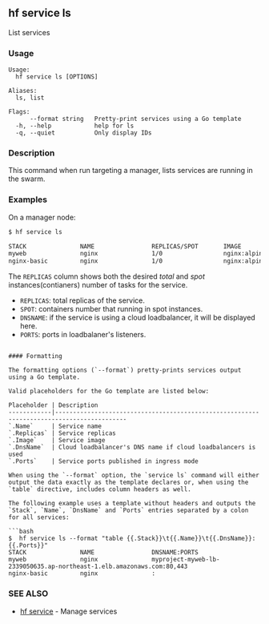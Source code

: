 ## hf service ls

List services

<!-- usage -->

### Usage

```
Usage:
  hf service ls [OPTIONS]

Aliases:
  ls, list

Flags:
      --format string   Pretty-print services using a Go template
  -h, --help            help for ls
  -q, --quiet           Only display IDs

```
<!-- description and examples -->


### Description

This command when run targeting a manager, lists services are running in the
swarm.

### Examples

On a manager node:

```bash
$ hf service ls

STACK               NAME                REPLICAS/SPOT       IMAGE               DNSNAME                                                          PORTS
myweb               nginx               1/0                 nginx:alpine        myproject-myweb-lb-1339050635.ap-northeast-1.elb.amazonaws.com   80,443
nginx-basic         nginx               1/0                 nginx:alpine
```

The `REPLICAS` column shows both the desired *total* and *spot* instances(contianers) number of tasks for
the service.

* `REPLICAS`: total replicas of the service.
* `SPOT`: containers number that running in spot instances.
* `DNSNAME`: if the service is using a cloud loadbalancer, it will be displayed here.
* `PORTS`: ports in loadbalaner's listeners.


```

#### Formatting

The formatting options (`--format`) pretty-prints services output
using a Go template.

Valid placeholders for the Go template are listed below:

Placeholder | Description
------------|------------------------------------------------------------------------------------------
`.Name`     | Service name
`.Replicas` | Service replicas
`.Image`    | Service image
`.DnsName`  | Cloud loadbalancer's DNS name if cloud loadbalancers is used
`.Ports`    | Service ports published in ingress mode

When using the `--format` option, the `service ls` command will either
output the data exactly as the template declares or, when using the
`table` directive, includes column headers as well.

The following example uses a template without headers and outputs the
`Stack`, `Name`, `DnsName` and `Ports` entries separated by a colon for all services:

```bash
$  hf service ls --format "table {{.Stack}}\t{{.Name}}\t{{.DnsName}}:{{.Ports}}"
STACK               NAME                DNSNAME:PORTS
myweb               nginx               myproject-myweb-lb-2339050635.ap-northeast-1.elb.amazonaws.com:80,443
nginx-basic         nginx               :

```


<!-- see also -->

### SEE ALSO

* [hf service](hf_service.md)	 - Manage services

